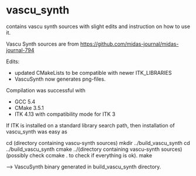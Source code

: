 # vascu_synth
contains vascu synth sources with slight edits and instruction on how to use it.

Vascu Synth sources are from https://github.com/midas-journal/midas-journal-794

Edits:
- updated CMakeLists to be compatible with newer ITK_LIBRARIES
- VascuSynth now generates png-files.

Compilation was successful with 
- GCC 5.4
- CMake 3.5.1
- ITK 4.13 with compatibility mode for ITK 3

If ITK is installed on a standard library search path, then installation of vascu_synth was easy as

  cd (directory containing vascu-synth sources)
  mkdir ../build_vascu_synth
  cd ../build_vascu_synth
  cmake ../(directory containing vascu-synth sources)
  (possibly check ccmake .    to check if everything is ok).
  make

--> VascuSynth binary generated in build_vascu_synth directory.
